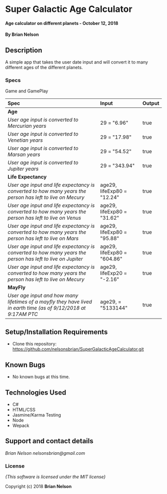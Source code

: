 # Super Galactic Age Calculator

#### Age calculator on different planets - October 12, 2018

#### By **Brian Nelson**

## Description

A simple app that takes the user date input and will convert it to many different ages of the different planets.

### Specs    

Game and GamePlay

| Spec | Input | Output |
| :-----------------  | :------------- | :---------- |
| **Age** |  |  |
| *User age input is converted to Mercurian years* | 29 = "6.96" | true |
| *User age input is converted to Venetian years* | 29 = "17.98" | true |
| *User age input is converted to Marsan years* | 29 = "54.52" | true |
| *User age input is converted to Jupiter years* | 29 = "343.94" | true |
| **Life Expectancy** |  |  |
| *User age input and life expectancy is converted to how many years the person has left to live on Mecury* | age29, lifeExp80 = "12.24" | true |
| *User age input and life expectancy is converted to how many years the person has left to live on Venus* | age29, lifeExp80 = "31.62" | true |
| *User age input and life expectancy is converted to how many years the person has left to live on Mars* | age29, lifeExp80 = "95.88" | true |
| *User age input and life expectancy is converted to how many years the person has left to live on Jupiter* | age29, lifeExp80 = "604.86" | true |
| *User age input and life expectancy is converted to how many years the person has left to live on Mecury* | age29, lifeExp20 = "-2.16" | true |
| **MayFly** |  |  |
| *User age input and how many lifetimes of a mayfly they have lived in earth time (as of 9/12/2018 at 9:17AM PTC* | age29, = "5133144" | true |

## Setup/Installation Requirements

* Clone this repository: https://github.com/nelsonsbrian/SuperGalacticAgeCalculator.git

## Known Bugs
* No known bugs at this time.

## Technologies Used
* C#
* HTML/CSS
* Jasmine/Karma Testing
* Node
* Wepack

## Support and contact details

_Brian Nelson nelsonsbrian@gmail.com_

### License

*{This software is licensed under the MIT license}*

Copyright (c) 2018 **Brian Nelson**
